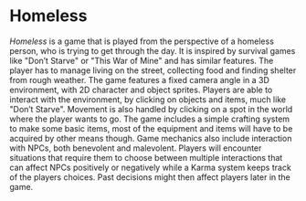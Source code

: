 # Homeless
*Homeless* is a game that is played from the perspective of a homeless person, who is trying to get through the day. It is inspired by survival games like "Don’t Starve" or "This War of Mine" and has similar features. The player has to manage living on the street, collecting food and finding shelter from rough weather. The game features a fixed camera angle in a 3D environment, with 2D character and object sprites. Players are able to interact with the environment, by clicking on objects and items, much like "Don’t Starve". Movement is also handled by clicking on a spot in the world where the player wants to go. The game includes a simple crafting system to make some basic items, most of the equipment and items will have to be acquired by other means though. Game mechanics also include interaction with NPCs, both benevolent and malevolent. Players will encounter situations that require them to choose between multiple interactions that can affect NPCs positively or negatively while a Karma system keeps track of the players choices. Past decisions might then affect players later in the game.